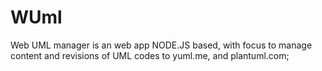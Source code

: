WUml
====

Web UML manager is an web app NODE.JS based, with focus to manage content and revisions of UML codes to yuml.me, and plantuml.com;
